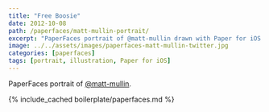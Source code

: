 ```yaml
---
title: "Free Boosie"
date: 2012-10-08
path: /paperfaces/matt-mullin-portrait/
excerpt: "PaperFaces portrait of @matt-mullin drawn with Paper for iOS on an iPad."
image: ../../assets/images/paperfaces-matt-mullin-twitter.jpg
categories: [paperfaces]
tags: [portrait, illustration, Paper for iOS]
---
```


PaperFaces portrait of [@matt-mullin](https://twitter.com/matt-mullin).

{% include_cached boilerplate/paperfaces.md %}

